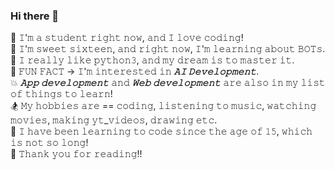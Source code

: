 ### Hi there 👋


👾 𝙸'𝚖 𝚊 𝚜𝚝𝚞𝚍𝚎𝚗𝚝 𝚛𝚒𝚐𝚑𝚝 𝚗𝚘𝚠, 𝚊𝚗𝚍 𝙸 𝚕𝚘𝚟𝚎 𝚌𝚘𝚍𝚒𝚗𝚐!                                                                              
🤖 𝙸'𝚖 𝚜𝚠𝚎𝚎𝚝 𝚜𝚒𝚡𝚝𝚎𝚎𝚗, 𝚊𝚗𝚍 𝚛𝚒𝚐𝚑𝚝 𝚗𝚘𝚠, 𝙸'𝚖 𝚕𝚎𝚊𝚛𝚗𝚒𝚗𝚐 𝚊𝚋𝚘𝚞𝚝 𝙱𝙾𝚃𝚜.                                                                                                                                 
🐍 𝙸 𝚛𝚎𝚊𝚕𝚕𝚢 𝚕𝚒𝚔𝚎 𝚙𝚢𝚝𝚑𝚘𝚗𝟹, 𝚊𝚗𝚍 𝚖𝚢 𝚍𝚛𝚎𝚊𝚖 𝚒𝚜 𝚝𝚘 𝚖𝚊𝚜𝚝𝚎𝚛 𝚒𝚝.                                                                                                                               
🤖 𝙵𝚄𝙽 𝙵𝙰𝙲𝚃 -> 𝙸'𝚖 𝚒𝚗𝚝𝚎𝚛𝚎𝚜𝚝𝚎𝚍 𝚒𝚗 ***𝙰𝙸 𝙳𝚎𝚟𝚎𝚕𝚘𝚙𝚖𝚎𝚗𝚝***.                                                                                                                                            
💥 ***𝙰𝚙𝚙 𝚍𝚎𝚟𝚎𝚕𝚘𝚙𝚖𝚎𝚗𝚝*** 𝚊𝚗𝚍 ***𝚆𝚎𝚋 𝚍𝚎𝚟𝚎𝚕𝚘𝚙𝚖𝚎𝚗𝚝*** 𝚊𝚛𝚎 𝚊𝚕𝚜𝚘 𝚒𝚗 𝚖𝚢 𝚕𝚒𝚜𝚝 𝚘𝚏 𝚝𝚑𝚒𝚗𝚐𝚜 𝚝𝚘 𝚕𝚎𝚊𝚛𝚗!                                                                          
🏂 𝙼𝚢 𝚑𝚘𝚋𝚋𝚒𝚎𝚜 𝚊𝚛𝚎 == 𝚌𝚘𝚍𝚒𝚗𝚐, 𝚕𝚒𝚜𝚝𝚎𝚗𝚒𝚗𝚐 𝚝𝚘 𝚖𝚞𝚜𝚒𝚌, 𝚠𝚊𝚝𝚌𝚑𝚒𝚗𝚐 𝚖𝚘𝚟𝚒𝚎𝚜, 𝚖𝚊𝚔𝚒𝚗𝚐 𝚢𝚝_𝚟𝚒𝚍𝚎𝚘𝚜, 𝚍𝚛𝚊𝚠𝚒𝚗𝚐 𝚎𝚝𝚌.                                          
🎒 𝙸 𝚑𝚊𝚟𝚎 𝚋𝚎𝚎𝚗 𝚕𝚎𝚊𝚛𝚗𝚒𝚗𝚐 𝚝𝚘 𝚌𝚘𝚍𝚎 𝚜𝚒𝚗𝚌𝚎 𝚝𝚑𝚎 𝚊𝚐𝚎 𝚘𝚏 𝟷𝟻, 𝚠𝚑𝚒𝚌𝚑 𝚒𝚜 𝚗𝚘𝚝 𝚜𝚘 𝚕𝚘𝚗𝚐!                                                                                              
👻 𝚃𝚑𝚊𝚗𝚔 𝚢𝚘𝚞 𝚏𝚘𝚛 𝚛𝚎𝚊𝚍𝚒𝚗𝚐!!
